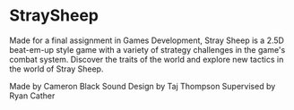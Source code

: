 # StraySheep
Made for a final assignment in Games Development, Stray Sheep is a 2.5D beat-em-up style game with a variety of strategy challenges in the game's combat system. Discover the traits of the world and explore new tactics in the world of Stray Sheep.

Made by Cameron Black
Sound Design by Taj Thompson
Supervised by Ryan Cather
